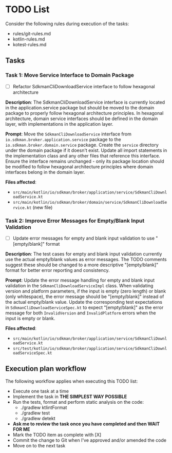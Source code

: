 # TODO List

Consider the following rules during execution of the tasks:
- rules/git-rules.md
- kotlin-rules.md
- kotest-rules.md

## Tasks

### Task 1: Move Service Interface to Domain Package

- [ ] Refactor SdkmanCliDownloadService interface to follow hexagonal architecture

**Description**: The SdkmanCliDownloadService interface is currently located in the application.service package but should be moved to the domain package to properly follow hexagonal architecture principles. In hexagonal architecture, domain service interfaces should be defined in the domain layer, with implementations in the application layer.

**Prompt**: Move the `SdkmanCliDownloadService` interface from `io.sdkman.broker.application.service` package to the `io.sdkman.broker.domain.service` package. Create the `service` directory under the domain package if it doesn't exist. Update all import statements in the implementation class and any other files that reference this interface. Ensure the interface remains unchanged - only its package location should be modified to follow hexagonal architecture principles where domain interfaces belong in the domain layer.

**Files affected**:
- `src/main/kotlin/io/sdkman/broker/application/service/SdkmanCliDownloadService.kt`
- `src/main/kotlin/io/sdkman/broker/domain/service/SdkmanCliDownloadService.kt` (new file)

### Task 2: Improve Error Messages for Empty/Blank Input Validation

- [ ] Update error messages for empty and blank input validation to use "[empty/blank]" format

**Description**: The test cases for empty and blank input validation currently use the actual empty/blank values as error messages. The TODO comments suggest these should be changed to a more descriptive "[empty/blank]" format for better error reporting and consistency.

**Prompt**: Update the error message handling for empty and blank input validation in the `SdkmanCliDownloadServiceImpl` class. When validating version and platform parameters, if the input is empty (zero length) or blank (only whitespace), the error message should be "[empty/blank]" instead of the actual empty/blank value. Update the corresponding test expectations in `SdkmanCliDownloadServiceSpec.kt` to expect "[empty/blank]" as the error message for both `InvalidVersion` and `InvalidPlatform` errors when the input is empty or blank.

**Files affected**:
- `src/main/kotlin/io/sdkman/broker/application/service/SdkmanCliDownloadService.kt`
- `src/test/kotlin/io/sdkman/broker/application/service/SdkmanCliDownloadServiceSpec.kt`

## Execution plan workflow

The following workflow applies when executing this TODO list:
- Execute one task at a time
- Implement the task in **THE SIMPLEST WAY POSSIBLE**
- Run the tests, format and perform static analysis on the code:
    - ./gradlew ktlintFormat
    - ./gradlew test
    - ./gradlew detekt
- **Ask me to review the task once you have completed and then WAIT FOR ME**
- Mark the TODO item as complete with [X]
- Commit the change to Git when I've approved and/or amended the code
- Move on to the next task
